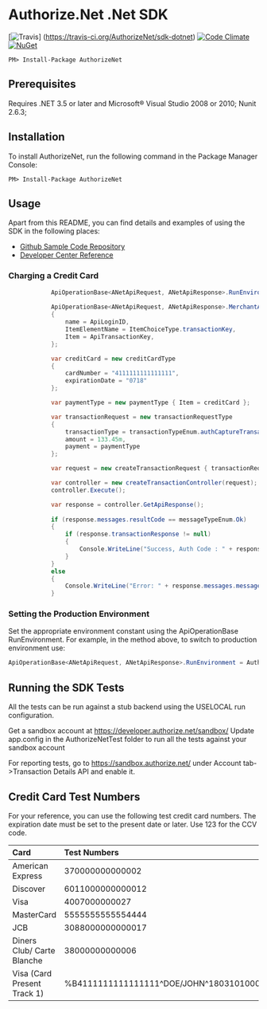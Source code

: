 ﻿# Authorize.Net .Net SDK

[![Travis](https://img.shields.io/travis/AuthorizeNet/sdk-dotnet/master.svg)]
(https://travis-ci.org/AuthorizeNet/sdk-dotnet)
[![Code Climate](https://codeclimate.com/github/AuthorizeNet/sdk-dotnet/badges/gpa.svg)](https://codeclimate.com/github/AuthorizeNet/sdk-dotnet)
[![NuGet](https://badge.fury.io/nu/authorizenet.svg)](https://www.nuget.org/packages/authorizenet)

`PM> Install-Package AuthorizeNet`



## Prerequisites

Requires .NET 3.5 or later and Microsoft&reg; Visual Studio 2008 or 2010; Nunit 2.6.3;


## Installation
To install AuthorizeNet, run the following command in the Package Manager Console:

`PM> Install-Package AuthorizeNet`


## Usage
Apart from this README, you can find details and examples of using the SDK in the following places:  

- [Github Sample Code Repository](https://github.com/AuthorizeNet/sample-code-csharp)
- [Developer Center Reference](http://developer.authorize.net/api/reference/index.html)  

### Charging a Credit Card
````csharp
            ApiOperationBase<ANetApiRequest, ANetApiResponse>.RunEnvironment = AuthorizeNet.Environment.SANDBOX; 
            
            ApiOperationBase<ANetApiRequest, ANetApiResponse>.MerchantAuthentication = new merchantAuthenticationType()
            {
                name = ApiLoginID,
                ItemElementName = ItemChoiceType.transactionKey,
                Item = ApiTransactionKey,
            };

            var creditCard = new creditCardType
            {
                cardNumber = "4111111111111111",
                expirationDate = "0718"
            };

            var paymentType = new paymentType { Item = creditCard };

            var transactionRequest = new transactionRequestType
            {
                transactionType = transactionTypeEnum.authCaptureTransaction.ToString(),
                amount = 133.45m,
                payment = paymentType
            };

            var request = new createTransactionRequest { transactionRequest = transactionRequest };

            var controller = new createTransactionController(request);
            controller.Execute();

            var response = controller.GetApiResponse();
            
            if (response.messages.resultCode == messageTypeEnum.Ok)
            {
                if (response.transactionResponse != null)
                {
                    Console.WriteLine("Success, Auth Code : " + response.transactionResponse.authCode);
                }
            }
            else
            {
                Console.WriteLine("Error: " + response.messages.message[0].code + "  " + response.messages.message[0].text);
            }
````

### Setting the Production Environment
Set the appropriate environment constant using the ApiOperationBase RunEnvironment.  For example, in the method above, to switch to production environment use:
```csharp
ApiOperationBase<ANetApiRequest, ANetApiResponse>.RunEnvironment = AuthorizeNet.Environment.PRODUCTION;
```  


## Running the SDK Tests

All the tests can be run against a stub backend using the USELOCAL run configuration.

Get a sandbox account at https://developer.authorize.net/sandbox/
Update app.config in the AuthorizeNetTest folder to run all the tests against your sandbox account

For reporting tests, go to https://sandbox.authorize.net/ under Account tab->Transaction Details API and enable it.


## Credit Card Test Numbers

For your reference, you can use the following test credit card numbers.
The expiration date must be set to the present date or later. Use 123 for
the CCV code.

| Card                        | Test Numbers                                                 |
| :-------------------------- | :----------------------------------------------------------- |
| American Express            | 370000000000002                                              |
| Discover                    | 6011000000000012                                             |
| Visa                        | 4007000000027                                                |
| MasterCard                  | 5555555555554444                                             |
| JCB                         | 3088000000000017                                             |
| Diners Club/ Carte Blanche  | 38000000000006                                               |
| Visa (Card Present Track 1) | %B4111111111111111^DOE/JOHN^1803101000000000020000831000000? |


